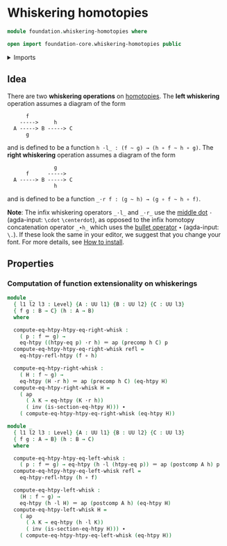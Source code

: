 # Whiskering homotopies

```agda
module foundation.whiskering-homotopies where

open import foundation-core.whiskering-homotopies public
```

<details><summary>Imports</summary>

```agda
open import foundation.action-on-identifications-functions
open import foundation.function-extensionality
open import foundation.postcomposition-functions
open import foundation.universe-levels

open import foundation-core.function-types
open import foundation-core.homotopies
open import foundation-core.identity-types
open import foundation-core.precomposition-functions
```

</details>

## Idea

There are two **whiskering operations** on
[homotopies](foundation-core.homotopies.md). The **left whiskering** operation
assumes a diagram of the form

```text
      f
    ----->     h
  A -----> B -----> C
      g
```

and is defined to be a function `h ·l_ : (f ~ g) → (h ∘ f ~ h ∘ g)`. The **right
whiskering** operation assumes a diagram of the form

```text
               g
      f      ----->
  A -----> B -----> C
               h
```

and is defined to be a function `_·r f : (g ~ h) → (g ∘ f ~ h ∘ f)`.

**Note**: The infix whiskering operators `_·l_` and `_·r_` use the
[middle dot](https://codepoints.net/U+00B7) `·` (agda-input: `\cdot`
`\centerdot`), as opposed to the infix homotopy concatenation operator `_∙h_`
which uses the [bullet operator](https://codepoints.net/U+2219) `∙` (agda-input:
`\.`). If these look the same in your editor, we suggest that you change your
font. For more details, see [How to install](HOWTO-INSTALL.md).

## Properties

### Computation of function extensionality on whiskerings

```agda
module _
  { l1 l2 l3 : Level} {A : UU l1} {B : UU l2} {C : UU l3}
  { f g : B → C} (h : A → B)
  where

  compute-eq-htpy-htpy-eq-right-whisk :
    ( p : f ＝ g) →
    eq-htpy ((htpy-eq p) ·r h) ＝ ap (precomp h C) p
  compute-eq-htpy-htpy-eq-right-whisk refl =
    eq-htpy-refl-htpy (f ∘ h)

  compute-eq-htpy-right-whisk :
    ( H : f ~ g) →
    eq-htpy (H ·r h) ＝ ap (precomp h C) (eq-htpy H)
  compute-eq-htpy-right-whisk H =
    ( ap
      ( λ K → eq-htpy (K ·r h))
      ( inv (is-section-eq-htpy H))) ∙
    ( compute-eq-htpy-htpy-eq-right-whisk (eq-htpy H))
```

```agda
module _
  { l1 l2 l3 : Level} {A : UU l1} {B : UU l2} {C : UU l3}
  { f g : A → B} (h : B → C)
  where

  compute-eq-htpy-htpy-eq-left-whisk :
    ( p : f ＝ g) → eq-htpy (h ·l (htpy-eq p)) ＝ ap (postcomp A h) p
  compute-eq-htpy-htpy-eq-left-whisk refl =
    eq-htpy-refl-htpy (h ∘ f)

  compute-eq-htpy-left-whisk :
    (H : f ~ g) →
    eq-htpy (h ·l H) ＝ ap (postcomp A h) (eq-htpy H)
  compute-eq-htpy-left-whisk H =
    ( ap
      ( λ K → eq-htpy (h ·l K))
      ( inv (is-section-eq-htpy H))) ∙
    ( compute-eq-htpy-htpy-eq-left-whisk (eq-htpy H))
```
